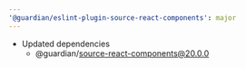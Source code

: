 ```yaml
---
'@guardian/eslint-plugin-source-react-components': major
---
```


- Updated dependencies
  - @guardian/source-react-components@20.0.0
